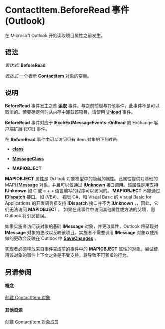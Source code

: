 
# ContactItem.BeforeRead 事件 (Outlook)

在 Microsoft Outlook 开始读取项目属性之前发生。


## 语法

 _表达式_. **BeforeRead**

 _表达式_ 一个表示 **ContactItem** 对象的变量。


## 说明

 **BeforeRead** 事件发生之前 **[读取](508b4637-9d74-7645-7719-3c148d0688d8.md)** 事件。与之前前缀与其他事件，此事件不是可以取消的。若要确定何时从内存中卸载该项目，请使用 **[Unload](16a3d7ce-0843-5eb5-bbea-df6557ceda05.md)** 事件。

 **BeforeRead** 事件对应于 **IExchExtMessageEvents::OnRead** 的 Exchange 客户端扩展 (ECE) 事件。

在 **BeforeRead** 事件中可以访问只有 item 对象的下列成员:


-  **[class](7c08cb72-fdbb-aac8-2691-382bfdae22c8.md)**
    
-  **[MessageClass](3d6594b7-8abe-9e49-64e0-be3062807e34.md)**
    
-  **MAPIOBJECT**
    
 **MAPIOBJECT** 属性是 Outlook 对象模型中的隐藏的属性。此属性提供对基础的 MAPI **[IMessage](http://msdn.microsoft.com/en-us/library/cc842097%28office.14%29.aspx)** 对象，并且可以仅通过 **[IUnknown](http://msdn.microsoft.com/en-us/library/ms680509%28VS.85%29.aspx)** 接口调用。该属性是用支持 **IUnknown** 如 C 或 c + + 语言编写的程序可以访问的。 **MAPIOBJECT** 不能通过 **[IDispatch](http://msdn.microsoft.com/en-us/library/ms221608.aspx)** 接口。如 (VBA)、 视觉 C#，和 Visual Basic 的 Visual Basic for Applications 的开发语言都支持 **IDispatch** 接口并不为 **IUnknown** ，，因此，它们无法访问 **MAPIOBJECT** 。 如果在此事件中访问其他属性或方法的父项，则 Outlook 将引发错误。

如果实施者访问该对象的基础 **IMessage** 对象，并更改属性，Outlook 将呈现对 **IMessage** 对象的更改以反映该项目。实施者不需要调用 **IMessage** 对象以使所做的更改会反映在 Outlook 中 **[SaveChanges](http://msdn.microsoft.com/en-us/library/cc842181%28office.14%29.aspx)** 。

实现者必须释放来自事件完成前的事件中的 **MAPIOBJECT** 属性的对象。尝试使用该对象的事件上下文之外是不受支持，将导致不可预知的行为。


## 另请参阅


#### 概念


[创建 ContactItem 对象](8e32093c-a678-f1fd-3f35-c2d8994d166f.md)
#### 其他资源


[创建 ContactItem 对象成员](a8b13369-4c87-02aa-e62a-1f3067e559fa.md)